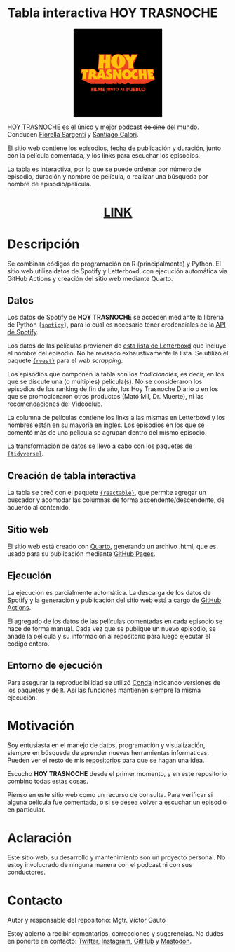 # Tabla interactiva HOY TRASNOCHE

<p align="center">
<img src="img/logo.jpeg" width=40% align="center">
</p>

[HOY TRASNOCHE](https://open.spotify.com/show/6C4MdNWQSPhmzBlIVau30e?si=a46908e386a94946) es el único y mejor podcast <span style="text-decoration: line-through;">de cine</span> del mundo. Conducen [Fiorella Sargenti](https://www.instagram.com/fiosargenti) y [Santiago Calori](https://www.instagram.com/sancalori).

El sitio web contiene los episodios, fecha de publicación y duración, junto con la película comentada, y los links para escuchar los episodios.

La tabla es interactiva, por lo que se puede ordenar por número de episodio, duración y nombre de película, o realizar una búsqueda por nombre de episodio/película.

<span align="center">

# [LINK](https://vhgauto.github.io/ht.buscador/)

</span>

# Descripción

Se combinan códigos de programación en R (principalmente) y Python. El sitio web utiliza datos de Spotify y Letterboxd, con ejecución automática via GitHub Actions y creación del sitio web mediante Quarto.

## Datos

Los datos de Spotify de <b>HOY TRASNOCHE</b> se acceden mediante la librería de Python <code>{[spotipy](https://spotipy.readthedocs.io/)}</code>, para lo cual es necesario tener credenciales de la [API de Spotify](https://developer.spotify.com/documentation/web-api).

Los datos de las películas provienen de [esta lista de Letterboxd](https://letterboxd.com/matiasec/list/hoy-trasnoche-con-capitulo/) que incluye el nombre del episodio. No he revisado exhaustivamente la lista. Se utilizó el paquete <code>[{rvest}](https://rvest.tidyverse.org/)</code> para el <i>web scrapping</i>.

Los episodios que componen la tabla son los <i>tradicionales</i>, es decir, en los que se discute una (o múltiples) película(s). No se consideraron los episodios de los ranking de fin de año, los Hoy Trasnoche Diario o en los que se promocionaron otros productos (Mató Mil, Dr. Muerte), ni las recomendaciones del Videoclub.

La columna de películas contiene los links a las mismas en Letterboxd y los nombres están en su mayoría en inglés. Los episodios en los que se comentó más de una película se agrupan dentro del mismo episodio.

La transformación de datos se llevó a cabo con los paquetes de <code>[{tidyverse}](https://www.tidyverse.org/)</code>.

## Creación de tabla interactiva

La tabla se creó con el paquete <code>[{reactable}](https://glin.github.io/reactable/)</code>, que permite agregar un buscador y acomodar las columnas de forma ascendente/descendente, de acuerdo al contenido.

## Sitio web

El sitio web está creado con [Quarto](https://quarto.org/), generando un archivo .html, que es usado para su publicación mediante [GitHub Pages](https://pages.github.com/).

## Ejecución

La ejecución es parcialmente automática. La descarga de los datos de Spotify y la generación y publicación del sitio web está a cargo de [GitHub Actions](https://docs.github.com/es/actions).

El agregado de los datos de las películas comentadas en cada episodio se hace de forma manual. Cada vez que se publique un nuevo episodio, se añade la película y su información al repositorio para luego ejecutar el código entero.

## Entorno de ejecución

Para asegurar la reproducibilidad se utilizó [Conda](https://docs.conda.io/en/latest/) indicando versiones de los paquetes y de <code>R</code>. Así las funciones mantienen siempre la misma ejecución.

# Motivación

Soy entusiasta en el manejo de datos, programación y visualización, siempre en búsqueda de aprender nuevas herramientas informáticas. Pueden ver el resto de mis [repositorios](https://github.com/vhgauto?tab=repositories) para que se hagan una idea.

Escucho <b>HOY TRASNOCHE</b> desde el primer momento, y en este repositorio combino todas estas cosas.

Pienso en este sitio web como un recurso de consulta. Para verificar si alguna película fue comentada, o si se desea volver a escuchar un episodio en particular.

# Aclaración

Este sitio web, su desarrollo y mantenimiento son un proyecto personal. No estoy involucrado de ninguna manera con el podcast ni con sus conductores.

# Contacto

Autor y responsable del repositorio: Mgtr. Víctor Gauto

Estoy abierto a recibir comentarios, correcciones y sugerencias. No dudes en ponerte en contacto: [Twitter](https://twitter.com/vhgauto), [Instagram](https://www.instagram.com/vhgauto/), [GitHub](https://github.com/vhgauto) y [Mastodon](https://mastodon.social/@vhgauto).

